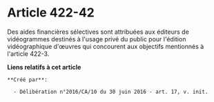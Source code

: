 # Article 422-42

Des aides financières sélectives sont attribuées aux éditeurs de vidéogrammes destinés à l'usage privé du public pour
l'édition vidéographique d'œuvres qui concourent aux objectifs mentionnés à l'article 422-3.

**Liens relatifs à cet article**

	**Créé par**:

	  - Délibération n°2016/CA/10 du 30 juin 2016 - art. 17, v. init.
